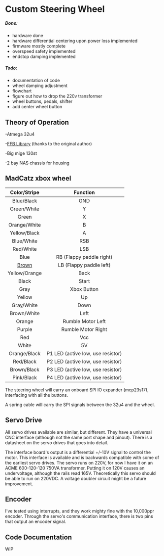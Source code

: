 # Custom Steering Wheel

##### Done:

- hardware done
- hardware differential centering upon power loss implemented
- firmware mostly complete
- overspeed safety implemented
- endstop damping implemented

##### Todo:

- documentation of code
- wheel damping adjustment
- flowchart
- figure out how to drop the 220v transformer
- wheel buttons, pedals, shifter
- add center wheel button

## Theory of Operation

-Atmega 32u4

-[FFB Library](https://github.com/joesphan/ArduinoJoystickWithFFBLibrary) (thanks to the original author)

-Big mige 130st

-2 bay NAS chassis for housing

## MadCatz xbox wheel

|             Color/Stripe              |         Function         |
| :-----------------------------------: | :----------------------: |
|              Blue/Black              |           GND            |
|              Green/White              |            Y             |
|                 Green                 |            X             |
|             Orange/White              |            B             |
|             Yellow/Black              |            A             |
|              Blue/White               |           RSB            |
|               Red/White               |           LSB            |
|                 Blue                  | RB (Flappy paddle right) |
| [Brown](https://youtu.be/lzqCQxi3ENE) | LB (Flappy paddle left)  |
| Yellow/Orange | Back |
| Black | Start |
| Gray | Xbox Button |
| Yellow | Up |
|              Gray/White               |               Down                |
|              Brown/White              |               Left                |
|                Orange                 |         Rumble Motor Left         |
|                Purple                 |        Rumble Motor Right         |
|                  Red                  |                Vcc                |
| White | 5V |
| Orange/Black | P1 LED (active low, use resistor) |
| Red/Black | P2 LED (active low, use resistor) |
| Brown/Black | P3 LED (active low, use resistor) |
| Pink/Black | P4 LED (active low, use resistor) |

The steering wheel will carry an onboard SPI IO expander (mcp23s17), interfacing with all the buttons.

A spring cable will carry the SPI signals between the 32u4 and the wheel.

## Servo Drive

All servo drives available are similar, but different. They have a universal CNC interface (although not the same port shape and pinout). There is a datasheet on the servo drives that goes into detail.



The interface board's output is a differential +/-10V signal to control the motor. This interface is available and is backwards compatible with some of the earliest servo drives. The servo runs on 220V, for now I have it on an ACME 600-120-120 750VA transformer. Putting it on 120V causes an undervoltage, although the rails read 165V. Theoretically this servo should be able to run on 220VDC. A voltage doubler circuit might be a future improvement.

## Encoder

I've tested using interrupts, and they work mighty fine with the 10,000ppr encoder. Through the servo's communication interface, there is two pins that output an encoder signal.

## Code Documentation



WIP
